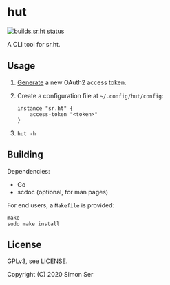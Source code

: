 # hut

[![builds.sr.ht status](https://builds.sr.ht/~emersion/hut/commits.svg)](https://builds.sr.ht/~emersion/hut/commits?)

A CLI tool for sr.ht.

## Usage

1. [Generate](https://meta.sr.ht/oauth2/personal-token) a new OAuth2 access
   token.
2. Create a configuration file at `~/.config/hut/config`:

       instance "sr.ht" {
           access-token "<token>"
       }

3. `hut -h`

## Building

Dependencies:

- Go
- scdoc (optional, for man pages)

For end users, a `Makefile` is provided:

    make
    sudo make install

## License

GPLv3, see LICENSE.

Copyright (C) 2020 Simon Ser
